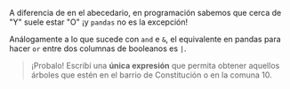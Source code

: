 A diferencia de en el abecedario, en programación sabemos que cerca de "Y" suele estar "O" ¡y `pandas` no es la excepción! 

Análogamente a lo que sucede con `and` e `&`, el equivalente en pandas para hacer `or` entre dos columnas de booleanos es `|`. 

> ¡Probalo! Escribí una **única expresión** que permita obtener aquellos árboles que estén en el barrio de Constitución o en la comuna 10.
